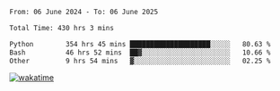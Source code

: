 <!--START_SECTION:waka-->

```txt
From: 06 June 2024 - To: 06 June 2025

Total Time: 430 hrs 3 mins

Python        354 hrs 45 mins ████████████████████░░░░░   80.63 %
Bash          46 hrs 52 mins  ██▓░░░░░░░░░░░░░░░░░░░░░░   10.66 %
Other         9 hrs 54 mins   ▓░░░░░░░░░░░░░░░░░░░░░░░░   02.25 %
```

<!--END_SECTION:waka-->
[![wakatime](https://wakatime.com/badge/user/5f89a63a-5294-4958-ad30-2b3455e63f2a.svg)](https://wakatime.com/@5f89a63a-5294-4958-ad30-2b3455e63f2a)

